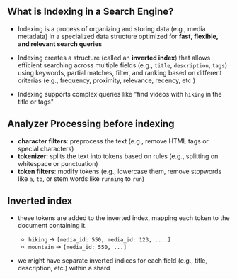 ## What is Indexing in a Search Engine?

- Indexing is a process of organizing and storing data (e.g., media metadata) in a specialized data structure optimized for **fast, flexible, and relevant search queries**
  
- Indexing creates a structure (called an **inverted index**) that allows efficient searching across multiple fields (e.g., `title`, `description`, `tags`) using keywords, partial matches, filter, and ranking based on different criterias (e.g., frequency, proximity, relevance, recency, etc.)

- Indexing supports complex queries like "find videos with `hiking` in the title or tags"

## Analyzer Processing before indexing

- **character filters**: preprocess the text (e.g., remove HTML tags or special characters)
- **tokenizer**: splits the text into tokens based on rules (e.g., splitting on whitespace or punctuation)
- **token filters**: modify tokens (e.g., lowercase them, remove stopwords like `a`, `to`, or stem words like `running` to `run`)

## Inverted index

- these tokens are added to the inverted index, mapping each token to the document containing it.
  - `hiking` -> `[media_id: 550, media_id: 123, ....]`
  - `mountain` -> `[media_id: 550, ...]`

- we might have separate inverted indices for each field (e.g., title, description, etc.) within a shard
